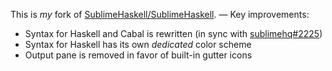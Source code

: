 This is *my* fork of [SublimeHaskell/SublimeHaskell][SublimeHaskell/SublimeHaskell]. — Key improvements:

- Syntax for Haskell and Cabal is rewritten (in sync with [sublimehq#2225][sublimehq#2225])
- Syntax for Haskell has its own *dedicated* color scheme
- Output pane is removed in favor of built-in gutter icons

[SublimeHaskell/SublimeHaskell]:
  https://github.com/SublimeHaskell/SublimeHaskell
[sublimehq#2225]:
  https://github.com/sublimehq/Packages/pull/2225
